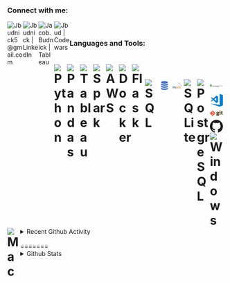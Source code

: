 ### Connect with me:
[<img align="left" alt="Jbudnick5@gmail.com" width="36px" src="https://cdn.jsdelivr.net/npm/simple-icons@3.5.0/icons/gmail.svg" />][email]
[<img align="left" alt="Jbudnick | LinkedIn" width="36px" src="https://cdn.jsdelivr.net/npm/simple-icons@v3/icons/linkedin.svg" />][linkedin]
[<img align="left" alt="Jacob.Budnick | Tableau" width="36px" src="https://cdn.jsdelivr.net/npm/simple-icons@3.5.0/icons/tableau.svg" />][Tableau]
[<img align="left" alt="Jbud | Codewars" width="36px" src="https://cdn.jsdelivr.net/npm/simple-icons@3.5.0/icons/codewars.svg" />][codewars]
<br />
### Languages and Tools:
[<img align="left" alt="Python" width="30px" src="https://cdn.jsdelivr.net/npm/simple-icons@3.5.0/icons/python.svg" />][icons]
[<img align="left" alt="Pandas" width="30px" src="https://cdn.jsdelivr.net/npm/simple-icons@3.5.0/icons/pandas.svg" />][icons]
[<img align="left" alt="Tableau" width="30px" src="https://cdn.jsdelivr.net/npm/simple-icons@3.5.0/icons/tableau.svg" />][Tableau]
[<img align="left" alt="Spark" width="30px" src="https://cdn.jsdelivr.net/npm/simple-icons@3.5.0/icons/apachespark.svg" />][icons]
[<img align="left" alt="AWS" width="30px" src="https://cdn.jsdelivr.net/npm/simple-icons@3.5.0/icons/amazonaws.svg" />][icons]
[<img align="left" alt="Docker" width="30px" src="https://cdn.jsdelivr.net/npm/simple-icons@3.5.0/icons/docker.svg" />][icons]
[<img align="left" alt="Flask" width="30px" src="https://cdn.jsdelivr.net/npm/simple-icons@3.5.0/icons/flask.svg" />][icons]
<br />
[<img align="left" alt="SQL" width="30px" src="https://cdn.jsdelivr.net/npm/simple-icons@3.5.0/icons/microsoftexcel.svg" />][icons]
[<img align="left" alt="SQL" width="30px" src="https://raw.githubusercontent.com/github/explore/80688e429a7d4ef2fca1e82350fe8e3517d3494d/topics/sql/sql.png" />][icons]
[<img align="left" alt="MySQL" width="30px" src="https://raw.githubusercontent.com/github/explore/80688e429a7d4ef2fca1e82350fe8e3517d3494d/topics/mysql/mysql.png" />][icons]
[<img align="left" alt="SQLite" width="30px" src="https://cdn.jsdelivr.net/npm/simple-icons@3.5.0/icons/sqlite.svg" />][icons]
[<img align="left" alt="PostgreSQL" width="30px" src="https://cdn.jsdelivr.net/npm/simple-icons@3.5.0/icons/postgresql.svg" />][icons]
[<img align="left" alt="MongoDB" width="30px" src="https://raw.githubusercontent.com/github/explore/80688e429a7d4ef2fca1e82350fe8e3517d3494d/topics/mongodb/mongodb.png" />][icons]
<br />
[<img align="left" alt="Visual Studio Code" width="30px" src="https://raw.githubusercontent.com/github/explore/80688e429a7d4ef2fca1e82350fe8e3517d3494d/topics/visual-studio-code/visual-studio-code.png" />][icons]
[<img align="left" alt="Git" width="30px" src="https://raw.githubusercontent.com/github/explore/80688e429a7d4ef2fca1e82350fe8e3517d3494d/topics/git/git.png" />][icons]
[<img align="left" alt="GitHub" width="30px" src="https://raw.githubusercontent.com/github/explore/78df643247d429f6cc873026c0622819ad797942/topics/github/github.png" />][icons]
[<img align="left" alt="Windows" width="30px" src="https://cdn.jsdelivr.net/npm/simple-icons@3.5.0/icons/windows.svg" />][icons]
[<img align="left" alt="Mac" width="30px" src="https://cdn.jsdelivr.net/npm/simple-icons@3.5.0/icons/apple.svg" />][icons]
<br />
=======

<details>
    <summary>Recent Github Activity</summary>
    <!--START_SECTION:activity-->
</details>
<br />
=======

<details>
  <summary>Github Stats</summary>
    <img align="left" alt="Github Stats" src="https://github-readme-stats.vercel.app/api?username=jbudnick&show_icons=true&count_private=true" />
</details>

[icons]: https://cdn.jsdelivr.net/npm/simple-icons@3/icons/
[linkedin]: https://www.linkedin.com/in/jacobbudnick/
[codewars]: https://www.codewars.com/users/Jbud/
[Tableau]: https://public.tableau.com/profile/jacob.budnick#!/
[email]: mailto:Jbudnick5@gmail.com

<!--
**Jbudnick/Jbudnick** is a ✨ _special_ ✨ repository because its `README.md` (this file) appears on your GitHub profile.

Here are some ideas to get you started:

- 🔭 I’m currently working on ...
- 🌱 I’m currently learning ...
- 👯 I’m looking to collaborate on ...
- 🤔 I’m looking for help with ...
- 💬 Ask me about ...
- 📫 How to reach me: ...
- 😄 Pronouns: ...
- ⚡ Fun fact: ...
-->


